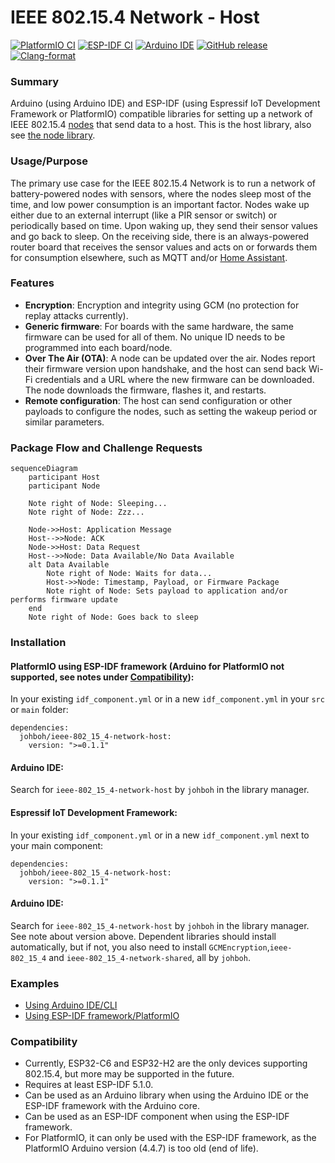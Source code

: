 # IEEE 802.15.4 Network - Host
[![PlatformIO CI](https://github.com/Johboh/ieee-802_15_4-network-host/actions/workflows/platformio.yaml/badge.svg)](https://components.espressif.com/components/johboh/ieee-802_15_4-network-host)
[![ESP-IDF CI](https://github.com/Johboh/ieee-802_15_4-network-host/actions/workflows/espidf.yaml/badge.svg)](https://components.espressif.com/components/johboh/ieee-802_15_4-network-host)
[![Arduino IDE](https://github.com/Johboh/ieee-802_15_4-network-host/actions/workflows/arduino_cli.yaml/badge.svg)](https://downloads.arduino.cc/libraries/logs/github.com/Johboh/ieee-802_15_4-network-host/)
[![GitHub release](https://img.shields.io/github/release/Johboh/ieee-802_15_4-network-host.svg)](https://github.com/Johboh/ieee-802_15_4-network-host/releases)
[![Clang-format](https://github.com/Johboh/ieee-802_15_4-network-host/actions/workflows/clang-format.yaml/badge.svg)](https://github.com/Johboh/ieee-802_15_4-network-host)

### Summary
Arduino (using Arduino IDE) and ESP-IDF (using Espressif IoT Development Framework or PlatformIO) compatible libraries for setting up a network of IEEE 802.15.4 [nodes](https://github.com/Johboh/ieee-802_15_4-network-node) that send data to a host. This is the host library, also see [the node library](https://github.com/Johboh/ieee-802_15_4-network-node).

### Usage/Purpose
The primary use case for the IEEE 802.15.4 Network is to run a network of battery-powered nodes with sensors, where the nodes sleep most of the time, and low power consumption is an important factor. Nodes wake up either due to an external interrupt (like a PIR sensor or switch) or periodically based on time. Upon waking up, they send their sensor values and go back to sleep. On the receiving side, there is an always-powered router board that receives the sensor values and acts on or forwards them for consumption elsewhere, such as MQTT and/or [Home Assistant](https://www.home-assistant.io).

### Features
- **Encryption**: Encryption and integrity using GCM (no protection for replay attacks currently).
- **Generic firmware**: For boards with the same hardware, the same firmware can be used for all of them. No unique ID needs to be programmed into each board/node.
- **Over The Air (OTA)**: A node can be updated over the air. Nodes report their firmware version upon handshake, and the host can send back Wi-Fi credentials and a URL where the new firmware can be downloaded. The node downloads the firmware, flashes it, and restarts.
- **Remote configuration**: The host can send configuration or other payloads to configure the nodes, such as setting the wakeup period or similar parameters.

### Package Flow and Challenge Requests
```mermaid
sequenceDiagram
    participant Host
    participant Node

    Note right of Node: Sleeping...
    Note right of Node: Zzz...

    Node->>Host: Application Message
    Host-->>Node: ACK
    Node->>Host: Data Request
    Host-->>Node: Data Available/No Data Available
    alt Data Available
        Note right of Node: Waits for data...
        Host->>Node: Timestamp, Payload, or Firmware Package
        Note right of Node: Sets payload to application and/or performs firmware update
    end
    Note right of Node: Goes back to sleep
```

### Installation
#### PlatformIO using ESP-IDF framework (Arduino for PlatformIO not supported, see notes under [Compatibility](#compatibility)):
In your existing `idf_component.yml` or in a new `idf_component.yml` in your `src` or `main` folder:
```
dependencies:
  johboh/ieee-802_15_4-network-host:
    version: ">=0.1.1"
```

#### Arduino IDE:
Search for `ieee-802_15_4-network-host` by `johboh` in the library manager.

#### Espressif IoT Development Framework:
In your existing `idf_component.yml` or in a new `idf_component.yml` next to your main component:
```
dependencies:
  johboh/ieee-802_15_4-network-host:
    version: ">=0.1.1"
```

#### Arduino IDE:
Search for `ieee-802_15_4-network-host` by `johboh` in the library manager. See note about version above. Dependent libraries should install automatically, but if not, you also need to install `GCMEncryption`,`ieee-802_15_4` and `ieee-802_15_4-network-shared`, all by `johboh`.

### Examples
- [Using Arduino IDE/CLI](examples/arduino/host/host.ino)
- [Using ESP-IDF framework/PlatformIO](examples/espidf/host/main/main.cpp)

### Compatibility
- Currently, ESP32-C6 and ESP32-H2 are the only devices supporting 802.15.4, but more may be supported in the future.
- Requires at least ESP-IDF 5.1.0.
- Can be used as an Arduino library when using the Arduino IDE or the ESP-IDF framework with the Arduino core.
- Can be used as an ESP-IDF component when using the ESP-IDF framework.
- For PlatformIO, it can only be used with the ESP-IDF framework, as the PlatformIO Arduino version (4.4.7) is too old (end of life).

